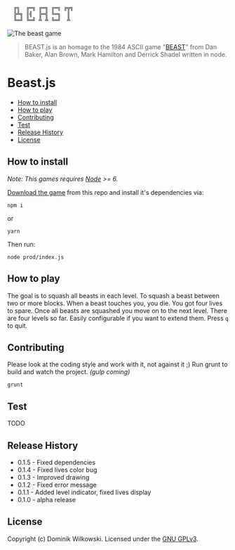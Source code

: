 ```shell
  ╔╗  ╔═╗ ╔═╗ ╔═╗ ╔╦╗
  ╠╩╗ ║╣  ╠═╣ ╚═╗  ║
  ╚═╝ ╚═╝ ╩ ╩ ╚═╝  ╩
```

![The beast game](https://raw.githubusercontent.com/dominikwilkowski/beast.js/master/assets/play.gif)

> BEAST.js is an homage to the 1984 ASCII game "[BEAST](https://en.wikipedia.org/wiki/Beast_(video_game))" from Dan Baker, Alan Brown, Mark Hamilton and
> Derrick Shadel written in node.

# Beast.js

- [How to install](#how-to-install)
- [How to play](#how-to-play)
- [Contributing](#contributing)
- [Test](#test)
- [Release History](#release-history)
- [License](#license)


## How to install

_Note: This games requires [Node](https://nodejs.org/) >= 6._

[Download the game](https://github.com/dominikwilkowski/beast.js/archive/master.zip) from this repo and install it's dependencies via:

```shell
npm i
```

or

```
yarn
```

Then run:

```shell
node prod/index.js
```


## How to play

The goal is to squash all beasts in each level. To squash a beast between two or more blocks.
When a beast touches you, you die. You got four lives to spare.
Once all beasts are squashed you move on to the next level. There are four levels so far. Easily configurable if you want to extend them.
Press `q` to quit.


## Contributing

Please look at the coding style and work with it, not against it ;)
Run grunt to build and watch the project. _(gulp coming)_

```shell
grunt
```


## Test

TODO


## Release History
* 0.1.5  -  Fixed dependencies
* 0.1.4  -  Fixed lives color bug
* 0.1.3  -  Improved drawing
* 0.1.2  -  Fixed error message
* 0.1.1  -  Added level indicator, fixed lives display
* 0.1.0  -  alpha release


## License
Copyright (c) Dominik Wilkowski. Licensed under the [GNU GPLv3](https://github.com/dominikwilkowski/beast.js/blob/master/LICENSE).